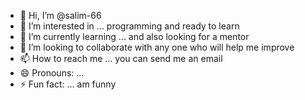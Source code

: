 - 👋 Hi, I’m @salim-66
- 👀 I’m interested in ... programming and ready to learn
- 🌱 I’m currently learning ... and also looking for a mentor
- 💞️ I’m looking to collaborate with any one who will help me improve
- 📫 How to reach me ... you can send me an email
- 😄 Pronouns: ...
- ⚡ Fun fact: ... am funny 

<!---
salim-66/salim-66 is a ✨ special ✨ repository because its `README.md` (this file) appears on your GitHub profile.
You can click the Preview link to take a look at your changes.
--->
